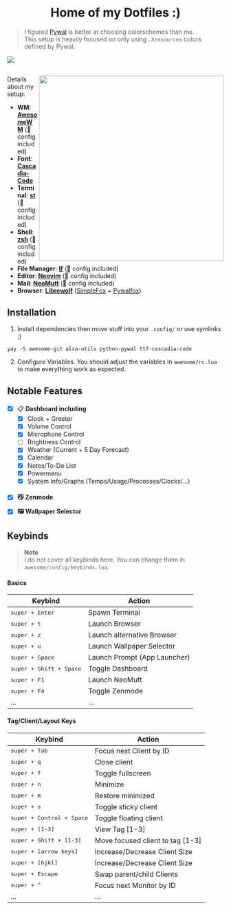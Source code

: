 

<div align="center">
    <h1>Home of my Dotfiles :)</h1>
</div>

> I figured [Pywal](https://github.com/dylanaraps/pywal) is better at choosing colorschemes than me.<br>
> This setup is heavily focused on only using `.Xresources` colors defined by Pywal.

<image align="center" src="awesome/assets/screenshots/screenshots.gif"/>

## 

<image align="right" width="430" src="awesome/assets/screenshots/fetch.png"/>

Details about my setup:
+ **WM**: [**AwesomeWM**](https://github.com/awesomeWM/awesome/) (👾 config included)
+ **Font**: [**Cascadia-Code**](https://github.com/microsoft/cascadia-code)
+ **Terminal**: [**st**](https://st.suckless.org/) (👾 config included)
+ **Shell**: [**zsh**](https://wiki.archlinux.org/index.php/Zsh) (👾 config included)
+ **File Manager**: [**lf**](https://github.com/gokcehan/lf) (👾 config included)
+ **Editor**: [**Neovim**](https://github.com/neovim/neovim/) (👾 config included)
+ **Mail**: [**NeoMutt**](https://github.com/neomutt/neomutt) (👾 config included)
+ **Browser**: [**Librewolf**](https://librewolf.net/) ([SimpleFox](https://github.com/migueravila/SimpleFox) + [Pywalfox](https://github.com/Frewacom/pywalfox))

## 


## Installation

1. Install dependencies then move stuff into your `.config/` or use symlinks ;)
```shell
yay -S awesome-git alsa-utils python-pywal ttf-cascadia-code
```
2. Configure Variables. You should adjust the variables in `awesome/rc.lua` to make everything work as expected.

## Notable Features
#### 
- [x] 📋 **Dashboard including**
    - [x] Clock + Greeter
    - [x] Volume Control
    - [x] Microphone Control
    - [ ] Brightness Control
    - [x] Weather (Current + 5 Day Forecast)
    - [x] Calendar
    - [x] Notes/To-Do List
    - [x] Powermenu
    - [x] System Info/Graphs (Temps/Usage/Processes/Clocks/...)
####
- [x] **😼 Zenmode**
- [x] **🖼 Wallpaper Selector**


## Keybinds
> **Note** <br>
> I do not cover all keybinds here. You can change them in `awesome/config/keybinds.lua`.

#### Basics
| Keybind | Action |
| --- | --- |
| <kbd>super + Enter</kbd> | Spawn Terminal |
| <kbd>super + t</kbd> | Launch Browser |
| <kbd>super + z</kbd> | Launch alternative Browser |
| <kbd>super + u</kbd> | Launch Wallpaper Selector |
| <kbd>super + Space</kbd> | Launch Prompt (App Launcher) |
| <kbd>super + Shift + Space</kbd> | Toggle Dashboard |
| <kbd>super + F1</kbd> | Launch NeoMutt |
| <kbd>super + F4</kbd> | Toggle Zenmode |
| ... | ... |


#### Tag/Client/Layout Keys
| Keybind | Action |
| --- | --- |
| <kbd>super + Tab </kbd> | Focus next Client by ID |
| <kbd>super + q</kbd> | Close client |
| <kbd>super + f</kbd> | Toggle fullscreen |
| <kbd>super + n</kbd> | Minimize |
| <kbd>super + m</kbd> | Restore minimized |
| <kbd>super + s</kbd> | Toggle sticky client |
| <kbd>super + Control + Space</kbd> | Toggle floating client |
| <kbd>super + [1-3]</kbd> | View Tag [1-3] |
| <kbd>super + Shift + [1-3]</kbd> | Move focused client to tag [1-3]|
| <kbd>super + [arrow keys]</kbd> | Increase/Decrease Client Size |
| <kbd>super + [hjkl]</kbd> | Increase/Decrease Client Size |
| <kbd>super + Escape </kbd> | Swap parent/child Clients |
| <kbd>super + ^ </kbd> | Focus next Monitor by ID |
| ... | ... |

